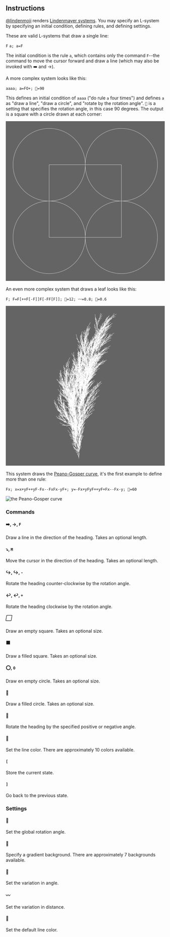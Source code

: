 ## Instructions

[@lindenmoji](https://twitter.com/lindenmoji) renders
[Lindenmayer systems](https://en.wikipedia.org/wiki/L-system). You may specify
an L-system by specifying an initial condition, defining rules, and defining
settings.

These are valid L-systems that draw a single line:

`F`
`a; a=F`

The initial condition is the rule `a`, which contains only the command `F`--the
command to move the cursor forward and draw a line (which may also be invoked
with ➡️ and →).

A more complex system looks like this:

`aaaa; a=FO+; 📐=90`

This defines an initial condition of `aaaa` ("do rule `a` four times") and
defines `a` as "draw a line", "draw a circle", and "rotate by the rotation
angle". `📐` is a setting that specifies the rotation angle, in this case 90
degrees. The output is a square with a circle drawn at each corner:

![a square with a circle centered on each corner](examples/simple-square.png)

An even more complex system that draws a leaf looks like this:

`F; F=F[++F[-F]]F[-FF[F]]; 📐=12; 〰️=0.8; 🍥=0.6`

![the skeleton of a leaf](examples/leaf.png)

This system draws the
[Peano-Gosper curve](https://en.wikipedia.org/wiki/Gosper_curve), it's the
first example to define more than one rule:

`Fx; x=x+yF++yF-Fx--FxFx-yF+; y=-Fx+yFyF++yF+Fx--Fx-y; 📐=60`

![the Peano-Gosper curve](examples/peano-gosper.png)

### Commands

#### ➡️, →, `F`

Draw a line in the direction of the heading. Takes an optional length.

#### ⤵️, `M`

Move the cursor in the direction of the heading. Takes an optional length.

#### ↪️, ↪, `-`

Rotate the heading counter-clockwise by the rotation angle.

#### ↩️, ↩, `+`

Rotate the heading clockwise by the rotation angle.

##### ⬜️

Draw an empty square. Takes an optional size.

#### ⬛️

Draw a filled square. Takes an optional size.

#### ⭕️, `O`

Draw en empty circle. Takes an optional size.

#### 🔴

Draw a filled circle. Takes an optional size.

#### 📐

Rotate the heading by the specified positive or negative angle.

#### 🎨

Set the line color. There are approximately 10 colors available.

#### `[`

Store the current state.

#### `]`

Go back to the previous state.

### Settings

#### 📐

Set the global rotation angle.

#### 🌇

Specify a gradient background. There are approximately 7 backgrounds available.

#### 🍥

Set the variation in angle.

#### 〰️

Set the variation in distance.

#### 🎨

Set the default line color.
